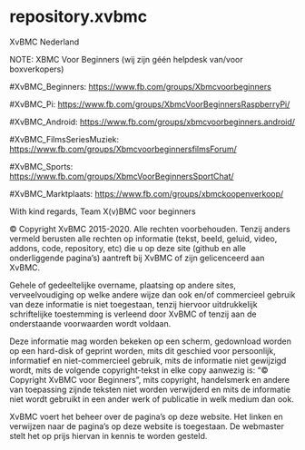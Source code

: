 # repository.xvbmc
XvBMC Nederland 
 
NOTE: XBMC Voor Beginners (wij zijn géén helpdesk van/voor boxverkopers)
 
 
 
#XvBMC_Beginners:
https://www.fb.com/groups/Xbmcvoorbeginners 

#XvBMC_Pi:
https://www.fb.com/groups/XbmcVoorBeginnersRaspberryPi/ 

#XvBMC_Android:
https://www.fb.com/groups/xbmcvoorbeginners.android/ 

#XvBMC_FilmsSeriesMuziek:
https://www.fb.com/groups/XbmcvoorbeginnersfilmsForum/ 

#XvBMC_Sports:
https://www.fb.com/groups/XbmcVoorBeginnersSportChat/ 

#XvBMC_Marktplaats:
https://www.fb.com/groups/xbmckoopenverkoop/ 
 
 
 
With kind regards, 
Team X(v)BMC voor beginners 
 
 
© Copyright XvBMC 2015-2020. Alle rechten voorbehouden. Tenzij anders vermeld berusten alle rechten op informatie (tekst, beeld, geluid, video, addons, code, repository, etc) die u op deze site (github en alle onderliggende pagina’s) aantreft bij XvBMC of zijn gelicenceerd aan XvBMC.
 
Gehele of gedeeltelijke overname, plaatsing op andere sites, verveelvoudiging op welke andere wijze dan ook en/of commercieel gebruik van deze informatie is niet toegestaan, tenzij hiervoor uitdrukkelijk schriftelijke toestemming is verleend door XvBMC of tenzij aan de onderstaande voorwaarden wordt voldaan.
 
Deze informatie mag worden bekeken op een scherm, gedownload worden op een hard-disk of geprint worden, mits dit geschied voor persoonlijk, informatief en niet-commercieel gebruik, mits de informatie niet gewijzigd wordt, mits de volgende copyright-tekst in elke copy aanwezig is: “© Copyright XvBMC voor Beginners”, mits copyright, handelsmerk en andere van toepassing zijnde teksten niet worden verwijderd en mits de informatie niet wordt gebruikt in een ander werk of publicatie in welk medium dan ook.
 
XvBMC voert het beheer over de pagina’s op deze website. Het linken en verwijzen naar de pagina’s op deze website is toegestaan. De webmaster stelt het op prijs hiervan in kennis te worden gesteld.
 